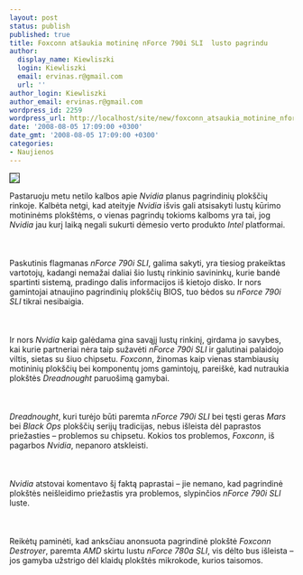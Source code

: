 ```yaml
---
layout: post
status: publish
published: true
title: Foxconn atšaukia motininę nForce 790i SLI  lusto pagrindu
author:
  display_name: Kiewliszki
  login: Kiewliszki
  email: ervinas.r@gmail.com
  url: ''
author_login: Kiewliszki
author_email: ervinas.r@gmail.com
wordpress_id: 2259
wordpress_url: http://localhost/site/new/foxconn_atsaukia_motinine_nforce_790i_sli__lusto_pagrindu/
date: '2008-08-05 17:09:00 +0300'
date_gmt: '2008-08-05 17:09:00 +0300'
categories:
- Naujienos
---
```

<div class="imgright"><img src="http://www.technews.lt/upl/Failai/foxconn_logo.gif" border="1"></div>
<p>Pastaruoju metu netilo kalbos apie <i>Nvidia</i> planus pagrindinių plokščių rinkoje. Kalbėta netgi, kad ateityje <i>Nvidia</i> išvis gali atsisakyti lustų kūrimo motininėms plokštėms, o vienas pagrindų tokioms kalboms yra tai, jog <i>Nvidia</i> jau kurį laiką negali sukurti dėmesio verto produkto <i>Intel</i> platformai.<br />
<br><br />
<br>Paskutinis flagmanas <i>nForce 790i SLI</i>, galima sakyti, yra tiesiog prakeiktas vartotojų, kadangi nemažai daliai šio lustų rinkinio savininkų, kurie bandė spartinti sistemą, pradingo dalis informacijos iš kietojo disko. Ir nors gamintojai atnaujino pagrindinių plokščių BIOS, tuo bėdos su <i>nForce 790i SLI</i> tikrai nesibaigia.<br />
<br><br />
<br>Ir nors <i>Nvidia</i> kaip galėdama gina savąjį lustų rinkinį, girdama jo savybes, kai kurie partneriai nėra taip sužavėti <i>nForce 790i SLI</i> ir galutinai palaidojo viltis, sietas su šiuo chipsetu. <i>Foxconn</i>, žinomas kaip vienas stambiausių motininių plokščių bei komponentų joms gamintojų, pareiškė, kad nutraukia plokštės <i>Dreadnought</i> paruošimą gamybai.<br />
<br><br />
<br><i>Dreadnought</i>, kuri turėjo būti paremta <i>nForce 790i SLI</i> bei tęsti geras <i>Mars</i> bei <i>Black Ops</i> plokščių serijų tradicijas, nebus išleista dėl paprastos priežasties – problemos su chipsetu. Kokios tos problemos, <i>Foxconn</i>, iš pagarbos <i>Nvidia</i>, nepanoro atskleisti.<br />
<br><br />
<br><i>Nvidia</i> atstovai komentavo šį faktą paprastai – jie nemano, kad pagrindinė plokštės neišleidimo priežastis yra problemos, slypinčios <i>nForce 790i SLI</i> luste.<br />
<br><br />
<br>Reikėtų paminėti, kad anksčiau anonsuota pagrindinė plokštė <i>Foxconn Destroyer</i>, paremta <i>AMD</i> skirtu lustu <i>nForce 780a SLI</i>, vis dėlto bus išleista – jos gamyba užstrigo dėl klaidų plokštės mikrokode, kurios taisomos.            </p>
